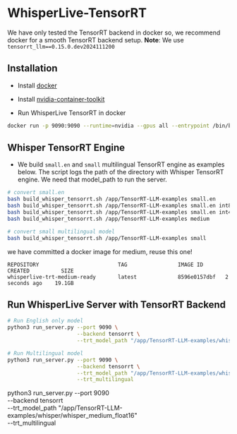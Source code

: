 # WhisperLive-TensorRT
We have only tested the TensorRT backend in docker so, we recommend docker for a smooth TensorRT backend setup.
**Note**: We use `tensorrt_llm==0.15.0.dev2024111200`

## Installation
- Install [docker](https://docs.docker.com/engine/install/)
- Install [nvidia-container-toolkit](https://docs.nvidia.com/datacenter/cloud-native/container-toolkit/latest/install-guide.html)

- Run WhisperLive TensorRT in docker
```bash
docker run -p 9090:9090 --runtime=nvidia --gpus all --entrypoint /bin/bash -it ghcr.io/collabora/whisperlive-tensorrt:latest
```

## Whisper TensorRT Engine
- We build `small.en` and `small` multilingual TensorRT engine as examples below. The script logs the path of the directory with Whisper TensorRT engine. We need that model_path to run the server.
```bash
# convert small.en
bash build_whisper_tensorrt.sh /app/TensorRT-LLM-examples small.en        # float16
bash build_whisper_tensorrt.sh /app/TensorRT-LLM-examples small.en int8   # int8 weight only quantization
bash build_whisper_tensorrt.sh /app/TensorRT-LLM-examples small.en int4   # int4 weight only quantization
bash build_whisper_tensorrt.sh /app/TensorRT-LLM-examples medium

# convert small multilingual model
bash build_whisper_tensorrt.sh /app/TensorRT-LLM-examples small
```

we have committed a docker image for medium, reuse this one!
```
REPOSITORY                         TAG                IMAGE ID       CREATED          SIZE
whisperlive-trt-medium-ready       latest             8596e0157dbf   2 seconds ago    19.1GB
```

## Run WhisperLive Server with TensorRT Backend
```bash
# Run English only model
python3 run_server.py --port 9090 \
                      --backend tensorrt \
                      --trt_model_path "/app/TensorRT-LLM-examples/whisper/whisper_small_en_float16"

# Run Multilingual model
python3 run_server.py --port 9090 \
                      --backend tensorrt \
                      --trt_model_path "/app/TensorRT-LLM-examples/whisper/whisper_small_float16" \
                      --trt_multilingual
```


python3 run_server.py --port 9090 \
                      --backend tensorrt \
                      --trt_model_path "/app/TensorRT-LLM-examples/whisper/whisper_medium_float16" \
                      --trt_multilingual
